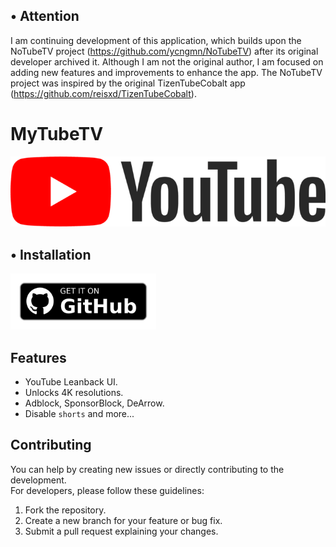 ## • Attention
I am continuing development of this application, which builds upon the NoTubeTV project (https://github.com/ycngmn/NoTubeTV) after its original developer archived it. Although I am not the original author, I am focused on adding new features and improvements to enhance the app. The NoTubeTV project was inspired by the original TizenTubeCobalt app (https://github.com/reisxd/TizenTubeCobalt).



# MyTubeTV
<p align="center">
  <img src='assets/MyTubeTV_banner.png' alt="MyTubeTV_banner_image">
</p>

## • Installation

[<img src='assets/get-it-on-github.png' alt='Get it on GitHub' height = "90">](https://github.com/kingarep/MyTubeTV/releases/latest)

## Features

* YouTube Leanback UI.
* Unlocks 4K resolutions.
* Adblock, SponsorBlock, DeArrow.
* Disable `shorts` and more...

## Contributing

You can help by creating new issues or directly contributing to the development.<br>
For developers, please follow these guidelines:
1.  Fork the repository.
2.  Create a new branch for your feature or bug fix.
3.  Submit a pull request explaining your changes.
